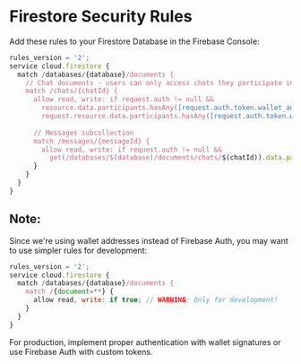 # Firestore Security Rules

Add these rules to your Firestore Database in the Firebase Console:

```javascript
rules_version = '2';
service cloud.firestore {
  match /databases/{database}/documents {
    // Chat documents - users can only access chats they participate in
    match /chats/{chatId} {
      allow read, write: if request.auth != null && 
        resource.data.participants.hasAny([request.auth.token.wallet_address]) ||
        request.resource.data.participants.hasAny([request.auth.token.wallet_address]);
      
      // Messages subcollection
      match /messages/{messageId} {
        allow read, write: if request.auth != null &&
          get(/databases/$(database)/documents/chats/$(chatId)).data.participants.hasAny([request.auth.token.wallet_address]);
      }
    }
  }
}
```

## Note: 
Since we're using wallet addresses instead of Firebase Auth, you may want to use simpler rules for development:

```javascript
rules_version = '2';
service cloud.firestore {
  match /databases/{database}/documents {
    match /{document=**} {
      allow read, write: if true; // WARNING: Only for development!
    }
  }
}
```

For production, implement proper authentication with wallet signatures or use Firebase Auth with custom tokens.